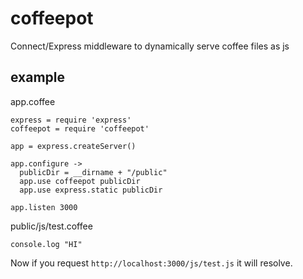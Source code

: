 coffeepot
=========

Connect/Express middleware to dynamically serve coffee files as js


example
-------

app.coffee

    express = require 'express'
    coffeepot = require 'coffeepot'

    app = express.createServer()

    app.configure ->
      publicDir = __dirname + "/public"
      app.use coffeepot publicDir
      app.use express.static publicDir

    app.listen 3000

public/js/test.coffee

    console.log "HI"

Now if you request `http://localhost:3000/js/test.js` it will resolve.


